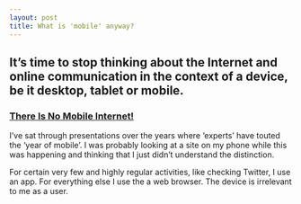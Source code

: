 ```yaml
---
layout: post
title: What is 'mobile' anyway?
---
```


## It’s time to stop thinking about the Internet and online communication in the context of a device, be it desktop, tablet or mobile.

### [There Is No Mobile Internet!](http://www.smashingmagazine.com/2013/02/25/there-is-no-mobile-internet/)

I’ve sat through presentations over the years where ‘experts’ have touted the ‘year of mobile’. I was probably looking at a site on my phone while this was happening and thinking that I just didn’t understand the distinction.

For certain very few and highly regular activities, like checking Twitter, I use an app. For everything else I use the a web browser. The device is irrelevant to me as a user.